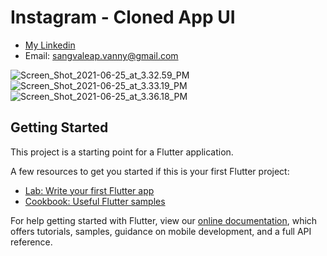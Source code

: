 # Instagram - Cloned App UI

- [My Linkedin](https://www.linkedin.com/in/sangvaleap-vanny-353b25aa/)
- Email: sangvaleap.vanny@gmail.com

![Screen_Shot_2021-06-25_at_3.32.59_PM](/uploads/c2026e42a2ea81f474d498b581ffd520/Screen_Shot_2021-06-25_at_3.32.59_PM.png)
![Screen_Shot_2021-06-25_at_3.33.19_PM](/uploads/0f8cb21d2cb66cfcb0aa600a0f8592c4/Screen_Shot_2021-06-25_at_3.33.19_PM.png)
![Screen_Shot_2021-06-25_at_3.36.18_PM](/uploads/3b644c9cba216af978f54ea93cf1be27/Screen_Shot_2021-06-25_at_3.36.18_PM.png)

## Getting Started

This project is a starting point for a Flutter application.

A few resources to get you started if this is your first Flutter project:

- [Lab: Write your first Flutter app](https://flutter.dev/docs/get-started/codelab)
- [Cookbook: Useful Flutter samples](https://flutter.dev/docs/cookbook)

For help getting started with Flutter, view our
[online documentation](https://flutter.dev/docs), which offers tutorials,
samples, guidance on mobile development, and a full API reference.

